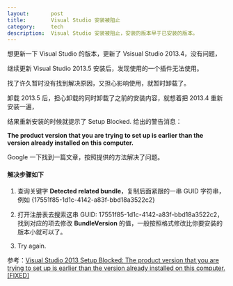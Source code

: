 ```yaml
---
layout:       post
title:        Visual Studio 安装被阻止
category:     tech
description:  Visual Studio 安装被阻止，安装的版本早于已安装的版本。
---
```


想更新一下 Visual Studio 的版本，更新了 Vsisual Studio 2013.4，没有问题，

继续更新 Visual Studio 2013.5 安装后，发现使用的一个插件无法使用。

找了许久暂时没有找到解决原因，又担心影响使用，就暂时卸载了。

卸载 2013.5 后，担心卸载的同时卸载了之前的安装内容，就想着把 2013.4 重新安装一遍，

结果重新安装的时候就提示了 Setup Blocked.  给出的警告消息：

**The product version that you are trying to set up is earlier than the version already installed on this computer.**

Google 一下找到一篇文章，按照提供的方法解决了问题。

#### 解决步骤如下

1. 查询关键字 **Detected related bundle**，复制后面紧跟的一串 GUID 字符串，例如 {17551f85-1d1c-4142-a83f-bbd18a3522c2}

2. 打开注册表去搜索这串 GUID: 17551f85-1d1c-4142-a83f-bbd18a3522c2，找到对应的项去修改 **BundleVersion** 的值，一般按照格式修改比你要安装的版本小就可以了。

3. Try again.

参考：<a href="https://johndelizo.wordpress.com/2013/12/23/visual-studio-2013-setup-blocked-the-product-version-that-you-are-trying-to-set-up-is-earlier-than-the-version-already-installed-on-this-computer-fixed/" target="_blank">Visual Studio 2013 Setup Blocked: The product version that you are trying to set up is earlier than the version already installed on this computer. [FIXED]</a>
